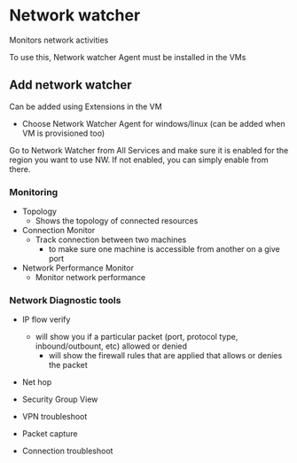 # Network watcher

Monitors network activities

To use this, Network watcher Agent must be installed in the VMs

## Add network watcher

Can be added using Extensions in the VM
* Choose Network Watcher Agent for windows/linux (can be added when VM is provisioned too)


Go to Network Watcher from All Services and make sure it is enabled for the region you want to use NW. If not enabled, you can simply enable from there.

### Monitoring

* Topology
    * Shows the topology of connected resources 
* Connection Monitor
    * Track connection between two machines
        * to make sure one machine is accessible from another on a give port
* Network Performance Monitor
    * Monitor network performance

### Network Diagnostic tools

* IP flow verify
    * will show you if a particular packet (port, protocol type, inbound/outbount, etc) allowed or denied
        * will show the firewall rules that are applied that allows or denies the packet


* Net hop

* Security Group View

* VPN troubleshoot

* Packet capture

* Connection troubleshoot